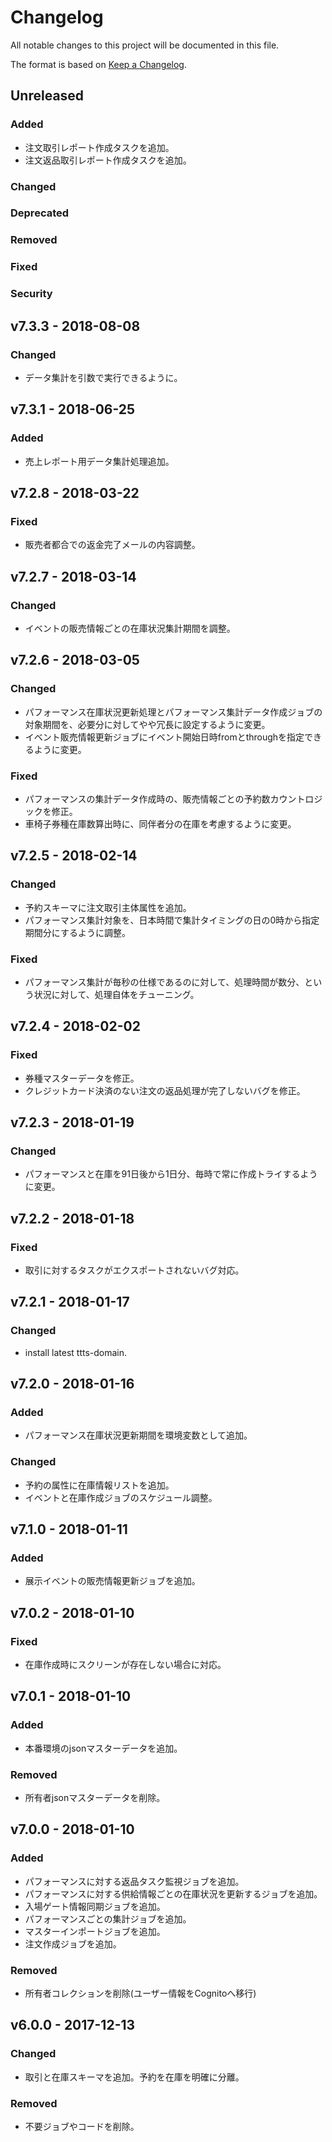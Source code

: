 # Changelog

All notable changes to this project will be documented in this file.

The format is based on [Keep a Changelog](http://keepachangelog.com/).

## Unreleased

### Added

- 注文取引レポート作成タスクを追加。
- 注文返品取引レポート作成タスクを追加。

### Changed

### Deprecated

### Removed

### Fixed

### Security


## v7.3.3 - 2018-08-08

### Changed

- データ集計を引数で実行できるように。

## v7.3.1 - 2018-06-25

### Added

- 売上レポート用データ集計処理追加。

## v7.2.8 - 2018-03-22

### Fixed

- 販売者都合での返金完了メールの内容調整。

## v7.2.7 - 2018-03-14

### Changed

- イベントの販売情報ごとの在庫状況集計期間を調整。

## v7.2.6 - 2018-03-05
### Changed
- パフォーマンス在庫状況更新処理とパフォーマンス集計データ作成ジョブの対象期間を、必要分に対してやや冗長に設定するように変更。
- イベント販売情報更新ジョブにイベント開始日時fromとthroughを指定できるように変更。

### Fixed
- パフォーマンスの集計データ作成時の、販売情報ごとの予約数カウントロジックを修正。
- 車椅子券種在庫数算出時に、同伴者分の在庫を考慮するように変更。

## v7.2.5 - 2018-02-14
### Changed
- 予約スキーマに注文取引主体属性を追加。
- パフォーマンス集計対象を、日本時間で集計タイミングの日の0時から指定期間分にするように調整。

### Fixed
- パフォーマンス集計が毎秒の仕様であるのに対して、処理時間が数分、という状況に対して、処理自体をチューニング。

## v7.2.4 - 2018-02-02
### Fixed
- 券種マスターデータを修正。
- クレジットカード決済のない注文の返品処理が完了しないバグを修正。

## v7.2.3 - 2018-01-19
### Changed
- パフォーマンスと在庫を91日後から1日分、毎時で常に作成トライするように変更。

## v7.2.2 - 2018-01-18
### Fixed
- 取引に対するタスクがエクスポートされないバグ対応。

## v7.2.1 - 2018-01-17
### Changed
- install latest ttts-domain.

## v7.2.0 - 2018-01-16
### Added
- パフォーマンス在庫状況更新期間を環境変数として追加。

### Changed
- 予約の属性に在庫情報リストを追加。
- イベントと在庫作成ジョブのスケジュール調整。

## v7.1.0 - 2018-01-11
### Added
- 展示イベントの販売情報更新ジョブを追加。

## v7.0.2 - 2018-01-10
### Fixed
- 在庫作成時にスクリーンが存在しない場合に対応。

## v7.0.1 - 2018-01-10
### Added
- 本番環境のjsonマスターデータを追加。

### Removed
- 所有者jsonマスターデータを削除。

## v7.0.0 - 2018-01-10
### Added
- パフォーマンスに対する返品タスク監視ジョブを追加。
- パフォーマンスに対する供給情報ごとの在庫状況を更新するジョブを追加。
- 入場ゲート情報同期ジョブを追加。
- パフォーマンスごとの集計ジョブを追加。
- マスターインポートジョブを追加。
- 注文作成ジョブを追加。

### Removed
- 所有者コレクションを削除(ユーザー情報をCognitoへ移行)

## v6.0.0 - 2017-12-13
### Changed
- 取引と在庫スキーマを追加。予約を在庫を明確に分離。

### Removed
- 不要ジョブやコードを削除。
